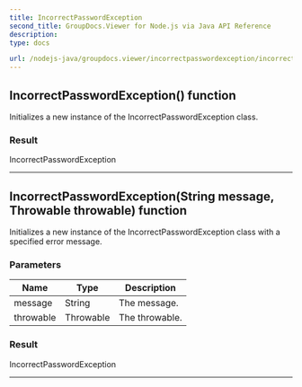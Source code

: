 ```yaml
---
title: IncorrectPasswordException
second_title: GroupDocs.Viewer for Node.js via Java API Reference
description: 
type: docs

url: /nodejs-java/groupdocs.viewer/incorrectpasswordexception/incorrectpasswordexception/
---
```


## IncorrectPasswordException() function

 Initializes a new instance of the  IncorrectPasswordException class.
 

### Result
IncorrectPasswordException


---


## IncorrectPasswordException(String message, Throwable throwable) function

 Initializes a new instance of the  IncorrectPasswordException class with a specified error message.
 

### Parameters

| Name | Type | Description |
| --- | --- | --- |
| message | String | The message. |
| throwable | Throwable | The throwable. |

### Result
IncorrectPasswordException


---


